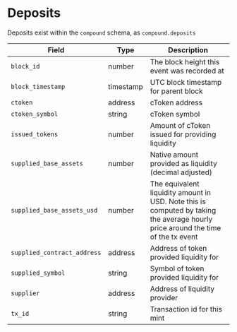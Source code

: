 # Deposits

Deposits exist within the `compound` schema, as `compound.deposits`

| Field                       | Type      | Description                                                                                                                      |
| --------------------------- | --------- | -------------------------------------------------------------------------------------------------------------------------------- |
| `block_id`                  | number    | The block height this event was recorded at                                                                                      |
| `block_timestamp`           | timestamp | UTC block timestamp for parent block                                                                                             |
| `ctoken`                    | address   | cToken address                                                                                                                   |
| `ctoken_symbol`             | string    | cToken symbol                                                                                                                    |
| `issued_tokens`             | number    | Amount of cToken issued for providing liquidity                                                                                  |
| `supplied_base_assets`      | number    | Native amount provided as liquidity (decimal adjusted)                                                                           |
| `supplied_base_assets_usd`  | number    | The equivalent liquidity amount in USD. Note this is computed by taking the average hourly price around the time of the tx event |
| `supplied_contract_address` | address   | Address of token provided liquidity for                                                                                          |
| `supplied_symbol`           | string    | Symbol of token provided liquidity for                                                                                           |
| `supplier`                  | address   | Address of liquidity provider                                                                                                    |
| `tx_id`                     | string    | Transaction id for this mint                                                                                                     |

